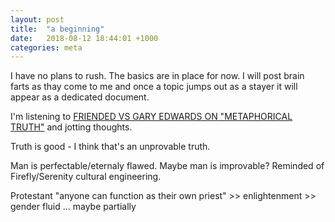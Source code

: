 ```yaml
---
layout: post
title:  "a beginning"
date:   2018-08-12 18:44:01 +1000
categories: meta
---
```

I have no plans to rush.  The basics are in place for now. I will post brain farts as thay come to me and once a topic jumps out as a stayer it will appear as a dedicated document.

I'm listening to [FRIENDED VS GARY EDWARDS ON "METAPHORICAL TRUTH"](https://youtu.be/SzMd1LAgBSk) and jotting thoughts.

Truth is good - I think that's an unprovable truth.

Man is perfectable/eternaly flawed.  Maybe man is improvable?  Reminded of Firefly/Serenity cultural engineering.

Protestant "anyone can function as their own priest" >> enlightenment >> gender fluid  ... maybe partially


